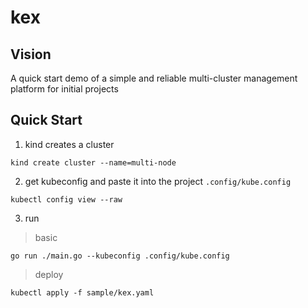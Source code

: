 # kex

## Vision
A quick start demo of a simple and reliable multi-cluster management platform for initial projects

## Quick Start
1. kind creates a cluster
```shell
kind create cluster --name=multi-node
```

2. get kubeconfig and paste it into the project `.config/kube.config`
```shell
kubectl config view --raw
```

3. run
> basic
```shell
go run ./main.go --kubeconfig .config/kube.config
```

> deploy
```shell
kubectl apply -f sample/kex.yaml
```
